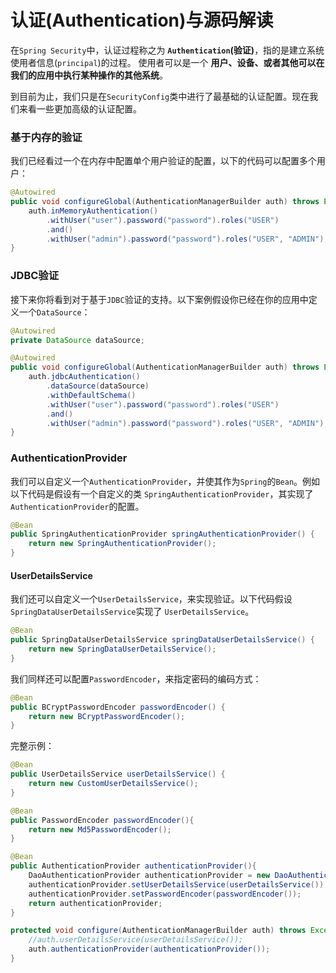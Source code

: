 认证(Authentication)与源码解读
===============================================================================
在`Spring Security`中，认证过程称之为 **`Authentication`(验证)**，指的是建立系统使用者信息(`principal`)的过程。
使用者可以是一个 **用户、设备、或者其他可以在我们的应用中执行某种操作的其他系统**。

到目前为止，我们只是在`SecurityConfig`类中进行了最基础的认证配置。现在我们来看一些更加高级的认证配置。

### 基于内存的验证
我们已经看过一个在内存中配置单个用户验证的配置，以下的代码可以配置多个用户：
```java
@Autowired
public void configureGlobal(AuthenticationManagerBuilder auth) throws Exception {
    auth.inMemoryAuthentication()
        .withUser("user").password("password").roles("USER")
        .and()
        .withUser("admin").password("password").roles("USER", "ADMIN");
}
```

### JDBC验证
接下来你将看到对于基于`JDBC`验证的支持。以下案例假设你已经在你的应用中定义一个`DataSource`：
```java
@Autowired
private DataSource dataSource;

@Autowired
public void configureGlobal(AuthenticationManagerBuilder auth) throws Exception {
    auth.jdbcAuthentication()
        .dataSource(dataSource)
        .withDefaultSchema()
        .withUser("user").password("password").roles("USER")
        .and()
        .withUser("admin").password("password").roles("USER", "ADMIN");
}
```

### AuthenticationProvider
我们可以自定义一个`AuthenticationProvider`，并使其作为`Spring`的`Bean`。例如以下代码是假设有一个自定义的类
`SpringAuthenticationProvider`，其实现了`AuthenticationProvider`的配置。
```java
@Bean
public SpringAuthenticationProvider springAuthenticationProvider() {
    return new SpringAuthenticationProvider();
}
```

#### UserDetailsService
我们还可以自定义一个`UserDetailsService`，来实现验证。以下代码假设`SpringDataUserDetailsService`实现了
`UserDetailsService`。
```java
@Bean
public SpringDataUserDetailsService springDataUserDetailsService() {
    return new SpringDataUserDetailsService();
}
```
我们同样还可以配置`PasswordEncoder`，来指定密码的编码方式：
```java
@Bean
public BCryptPasswordEncoder passwordEncoder() {
    return new BCryptPasswordEncoder();
}
```
完整示例：
```java
@Bean
public UserDetailsService userDetailsService() {
    return new CustomUserDetailsService();
}

@Bean
public PasswordEncoder passwordEncoder(){
    return new Md5PasswordEncoder();
}

@Bean
public AuthenticationProvider authenticationProvider(){
    DaoAuthenticationProvider authenticationProvider = new DaoAuthenticationProvider();
    authenticationProvider.setUserDetailsService(userDetailsService());
    authenticationProvider.setPasswordEncoder(passwordEncoder());
    return authenticationProvider;
}

protected void configure(AuthenticationManagerBuilder auth) throws Exception {
    //auth.userDetailsService(userDetailsService());
    auth.authenticationProvider(authenticationProvider());
}
```
